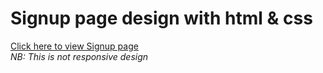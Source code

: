 # Signup page design with html & css
<a href="https://tansovir.github.io/Signup_Page/">Click here to view Signup page</a><br>
<i>NB: This is not responsive design</i>
